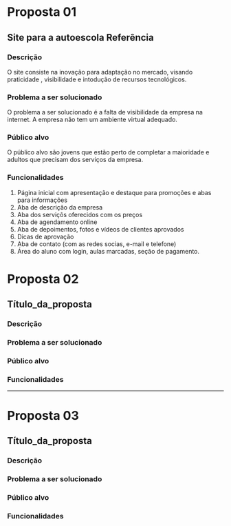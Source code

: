 # Proposta 01

## Site para a autoescola Referência

### Descrição

O site consiste na inovação para adaptação no mercado, visando praticidade , visibilidade e intodução de recursos tecnológicos.

### Problema a ser solucionado

O problema a ser solucionado é a falta de visibilidade da empresa na internet. A empresa não tem um ambiente virtual adequado.

### Público alvo

O público alvo são jovens que estão perto de completar a maioridade e adultos que precisam dos serviços da empresa.

### Funcionalidades

1. Página inicial com apresentação e destaque para promoções e abas para informações
2. Aba de descrição da empresa
3. Aba dos serviçõs oferecidos com os preços
5. Aba de agendamento online
6. Aba de depoimentos, fotos e vídeos de clientes aprovados
7. Dicas de aprovação
8. Aba de contato (com as redes socias, e-mail e telefone)
9. Área do aluno com login, aulas marcadas, seção de pagamento. 
# Proposta 02

## Título_da_proposta

### Descrição

### Problema a ser solucionado

### Público alvo

### Funcionalidades

---

# Proposta 03

## Título_da_proposta

### Descrição

### Problema a ser solucionado

### Público alvo

### Funcionalidades